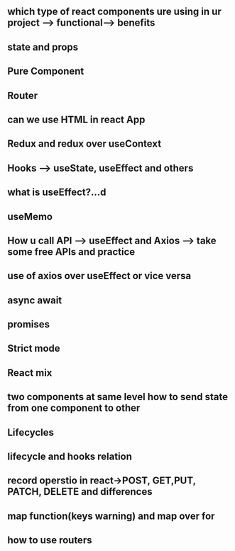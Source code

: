  ## which type of react components ure using in ur project --> functional--> benefits
  ## state and props
  ## Pure Component
  ## Router
  ## can we use HTML in react App
  ## Redux and redux over useContext
  ## Hooks --> useState, useEffect and others
  ## what is useEffect?...d
  ## useMemo
  ## How u call API --> useEffect and Axios  --> take some free APIs and practice
  ## use of axios over useEffect or vice versa
  ## async await
  ## promises
  ## Strict mode
  ## React mix
  ## two components at same level how to send state from one component to other
  ## Lifecycles 
  ## lifecycle and hooks relation
  ## record operstio in react->POST, GET,PUT, PATCH, DELETE and differences
  ## map function(keys warning) and map over for
  ## how to use routers
